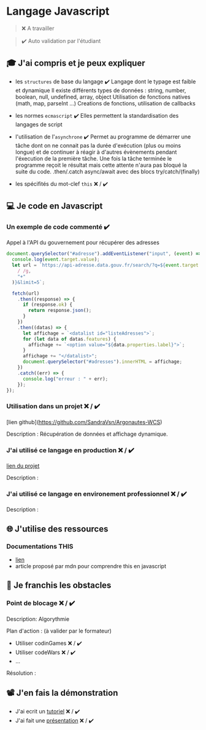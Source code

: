 # Langage Javascript

> ❌ A travailler

> ✔️ Auto validation par l'étudiant

## 🎓 J'ai compris et je peux expliquer

- les `structures` de base du langage ✔️
Langage dont le typage est faible et dynamique 
Il existe différents types de données : string, number, boolean, null, undefined, array, object
Utilisation de fonctions natives (math, map, parseInt ...)
Creations de fonctions, utilisation de callbacks

- les normes `ecmascript` ✔️
Elles permettent la standardisation des langages de script 

- l'utilisation de l'`asynchrone` ✔️
Permet au programme de démarrer une tâche dont on ne connait pas la durée d'exécution (plus ou moins longue) et de continuer à réagir à d'autres évènements pendant l'éxecution de la première tâche. Une fois la tâche terminée le programme reçoit le résultat mais cette attente n'aura pas bloqué la suite du code.
.then/.catch
async/await avec des blocs try/catch/(finally)

- les spécifités du mot-clef `this` ❌ / ✔️

## 💻 Je code en Javascript

### Un exemple de code commenté ✔️

Appel à l'API du gouvernement pour récupérer des adresses

```javascript
document.querySelector("#adresse").addEventListener("input", (event) => {
  console.log(event.target.value);
  let url = `https://api-adresse.data.gouv.fr/search/?q=${event.target.value.replace(
    / /g,
    "+"
  )}&limit=5`;

  fetch(url)
    .then((response) => {
      if (response.ok) {
        return response.json();
      }
    })
    .then((datas) => {
      let affichage = `<datalist id="listeAdresses">`;
      for (let data of datas.features) {
        affichage += `<option value="${data.properties.label}">`;
      }
      affichage += "</datalist>";
      document.querySelector("#adresses").innerHTML = affichage;
    })
    .catch((err) => {
      console.log("erreur : " + err);
    });
});
```

### Utilisation dans un projet ❌ / ✔️

[lien github[](...)](https://github.com/SandraVsn/Argonautes-WCS)

Description : Récupération de données et affichage dynamique. 

### J'ai utilisé ce langage en production ❌ / ✔️

[lien du projet](...)

Description :

### J'ai utilisé ce langage en environement professionnel ❌ / ✔️

Description :

## 🌐 J'utilise des ressources

### Documentations THIS 

- [lien](https://dmitripavlutin.com/gentle-explanation-of-this-in-javascript/)
- article proposé par mdn pour comprendre this en javascript

## 🚧 Je franchis les obstacles

### Point de blocage ❌ / ✔️

Description:
Algorythmie 

Plan d'action : (à valider par le formateur)

- Utiliser codinGames ❌ / ✔️
- Utiliser codeWars ❌ / ✔️
- ...

Résolution :

## 📽️ J'en fais la démonstration

- J'ai ecrit un [tutoriel](...) ❌ / ✔️
- J'ai fait une [présentation](...) ❌ / ✔️

